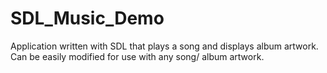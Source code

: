 # SDL_Music_Demo
Application written with SDL that plays a song and displays album artwork. Can be easily modified for use with any song/ album artwork.
